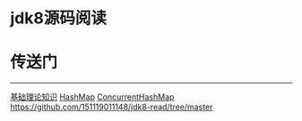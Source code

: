# jdk8源码阅读  
# 传送门
-----------------------------------------------------------------------------------------------------------------------------------------------

[基础理论知识](https://github.com/151119011148/jdk8-read/tree/master/mds/Baisc.md)
[HashMap](https://github.com/151119011148/jdk8-read/tree/master/mds/HashMap.md)
[ConcurrentHashMap](https://github.com/151119011148/jdk8-read/mds/ConcurrentHashMap.md)
https://github.com/151119011148/jdk8-read/tree/master




